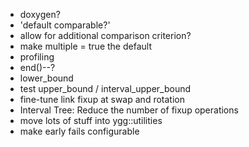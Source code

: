 * doxygen?
* 'default comparable?'
* allow for additional comparison criterion?
* make multiple = true the default
* profiling
* end()--?
* lower_bound
* test upper_bound / interval_upper_bound
* fine-tune link fixup at swap and rotation
* Interval Tree: Reduce the number of fixup operations
* move lots of stuff into ygg::utilities
* make early fails configurable
